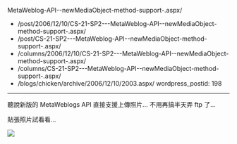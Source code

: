 MetaWeblog-API--newMediaObject-method-support-.aspx/
  - /post/2006/12/10/CS-21-SP2---MetaWeblog-API--newMediaObject-method-support-.aspx/
  - /post/CS-21-SP2---MetaWeblog-API--newMediaObject-method-support-.aspx/
  - /columns/2006/12/10/CS-21-SP2---MetaWeblog-API--newMediaObject-method-support-.aspx/
  - /columns/CS-21-SP2---MetaWeblog-API--newMediaObject-method-support-.aspx/
  - /blogs/chicken/archive/2006/12/10/2003.aspx/
wordpress_postid: 198
---

聽說新版的 MetaWeblogs API 直接支援上傳照片... 不用再搞半天弄 ftp 了...

貼張照片試看看...

![](/images/2006-12-10-cs-2-1-sp2-metaweblog-api-newmediaobject-method-support/IMG_5566%5B2%5D.jpg)